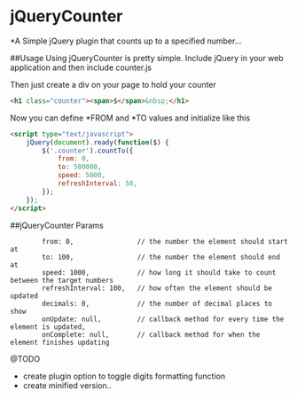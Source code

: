 jQueryCounter
=============

*A Simple jQuery plugin that counts up to a specified number...


##Usage
Using jQueryCounter is pretty simple. Include jQuery in your web application and then include counter.js 

Then just create a div on your page to hold your counter

```html
<h1 class="counter"><span>$</span>&nbsp;</h1>
```

Now you can define *FROM and *TO values and initialize like this

```html
<script type="text/javascript">
	jQuery(document).ready(function($) {
        $('.counter').countTo({
            from: 0,
            to: 500000,
            speed: 5000,
            refreshInterval: 50,
        });
    });
</script>
```

##jQueryCounter Params

```
        from: 0,  				// the number the element should start at
        to: 100,  				// the number the element should end at
        speed: 1000,  			// how long it should take to count between the target numbers
        refreshInterval: 100,  	// how often the element should be updated
        decimals: 0,  			// the number of decimal places to show
        onUpdate: null,  		// callback method for every time the element is updated,
        onComplete: null,  		// callback method for when the element finishes updating
```


@TODO
- create plugin option to toggle digits formatting function
- create minified version..